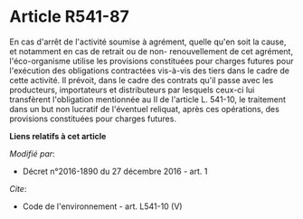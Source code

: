 # Article R541-87

En cas d'arrêt de l'activité soumise à agrément, quelle qu'en soit la cause, et notamment en cas de retrait ou de non-
renouvellement de cet agrément, l'éco-organisme utilise les provisions constituées pour charges futures pour l'exécution des
obligations contractées vis-à-vis des tiers dans le cadre de cette activité. Il prévoit, dans le cadre des contrats qu'il
passe avec les producteurs, importateurs et distributeurs par lesquels ceux-ci lui transfèrent l'obligation mentionnée au II
de l'article L. 541-10, le traitement dans un but non lucratif de l'éventuel reliquat, après ces opérations, des provisions
constituées pour charges futures.

**Liens relatifs à cet article**

_Modifié par_:

  - Décret n°2016-1890 du 27 décembre 2016 - art. 1

_Cite_:

  - Code de l'environnement - art. L541-10 (V)
